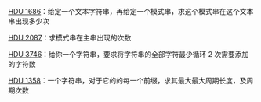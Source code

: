 [HDU 1686](https://github.com/Hapoa/Accepted/blob/master/29%20-%20KMP/001%20-%20HDU%201686.md)：给定一个文本字符串，再给定一个模式串，求这个模式串在这个文本串出现多少次

[HDU 2087](https://github.com/Hapoa/Accepted/blob/master/29%20-%20KMP/003%20-%20HDU%202087.md)：求模式串在主串出现的次数

[HDU 3746](https://github.com/Hapoa/Accepted/blob/master/29%20-%20KMP/002%20-%20HDU%203746.md)：给你一个字符串，要求将字符串的全部字符最少循环 2 次需要添加的字符数

[HDU 1358](https://github.com/Hapoa/Accepted/blob/master/29%20-%20KMP/004%20-%20HDU%201358.md)：一个字符串，对于它的的每一个前缀，求其最大最大周期长度，及周期次数














